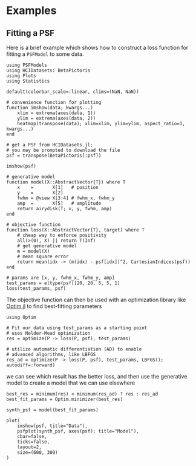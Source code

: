 
# Examples

## Fitting a PSF

Here is a brief example which shows how to construct a loss function for fitting a `PSFModel` to some data.

```@example fit
using PSFModels
using HCIDatasets: BetaPictoris
using Plots
using Statistics

default(colorbar_scale=:linear, clims=(NaN, NaN))

# convenience function for plotting
function imshow(data; kwargs...)
    xlim = extrema(axes(data, 1))
    ylim = extrema(axes(data, 2))
    heatmap(transpose(data); xlim=xlim, ylim=ylim, aspect_ratio=1, kwargs...)
end

# get a PSF from HCIDatasets.jl;
# you may be prompted to download the file
psf = transpose(BetaPictoris[:psf])

imshow(psf)
```

```@example fit
# generative model
function model(X::AbstractVector{T}) where T
    x    =       X[1]   # position
    y    =       X[2]
    fwhm = @view X[3:4] # fwhm_x, fwhm_y
    amp  =       X[5]   # amplitude
    return airydisk(T; x, y, fwhm, amp)
end

# objective function
function loss(X::AbstractVector{T}, target) where T
    # cheap way to enforce positivity
    all(>(0), X) || return T(Inf)
    # get generative model
    m = model(X)
    # mean square error
    return mean(idx -> (m(idx) - psf[idx])^2, CartesianIndices(psf))
end

# params are [x, y, fwhm_x, fwhm_y, amp]
test_params = eltype(psf)[20, 20, 5, 5, 1]
loss(test_params, psf)
```

The objective function can then be used with an optimization library like [Optim.jl](https://github.com/JuliaOpt/Optim.jl) to find best-fitting parameters

```@example fit
using Optim

# Fit our data using test_params as a starting point
# uses Nelder-Mead optimization
res = optimize(P -> loss(P, psf), test_params)
```

```@example fit
# utilize automatic differentiation (AD) to enable
# advanced algorithms, like LBFGS
res_ad = optimize(P -> loss(P, psf), test_params, LBFGS(); autodiff=:forward)
```

we can see which result has the better loss, and then use the generative model to create a model that we can use elsewhere

```@example fit
best_res = minimum(res) < minimum(res_ad) ? res : res_ad
best_fit_params = Optim.minimizer(best_res)
```

```@example fit
synth_psf = model(best_fit_params)

plot(
    imshow(psf, title="Data"),
    psfplot(synth_psf, axes(psf); title="Model"),
    cbar=false,
    ticks=false,
    layout=2,
    size=(600, 300)
)
```
